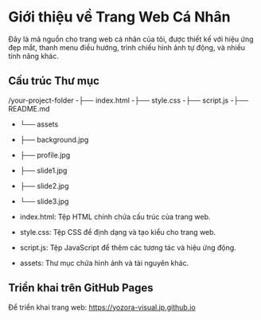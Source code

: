 # Giới thiệu về Trang Web Cá Nhân

Đây là mã nguồn cho trang web cá nhân của tôi, được thiết kế với hiệu ứng đẹp mắt, thanh menu điều hướng, trình chiếu hình ảnh tự động, và nhiều tính năng khác.

## Cấu trúc Thư mục

/your-project-folder 
-├── index.html 
-├── style.css 
-├── script.js 
-├── README.md 
-  └── assets 
-  ├── background.jpg 
-  ├── profile.jpg 
-  ├── slide1.jpg 
-  ├── slide2.jpg 
-  └── slide3.jpg

- index.html: Tệp HTML chính chứa cấu trúc của trang web.
- style.css: Tệp CSS để định dạng và tạo kiểu cho trang web.
- script.js: Tệp JavaScript để thêm các tương tác và hiệu ứng động.
- assets: Thư mục chứa hình ảnh và tài nguyên khác.

## Triển khai trên GitHub Pages

Để triển khai trang web: https://yozora-visual.jp.github.io
